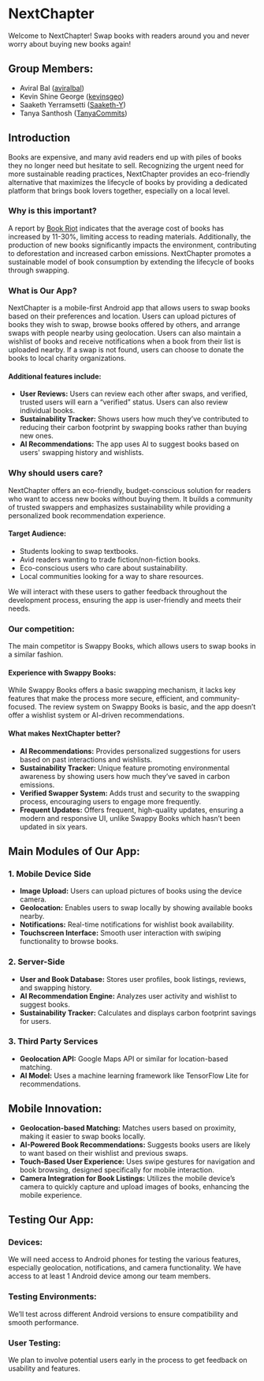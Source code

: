 # NextChapter

Welcome to NextChapter! Swap books with readers around you and never worry about buying new books again!

## Group Members:
- Aviral Bal ([aviralbal](https://github.com/aviralbal))
- Kevin Shine George ([kevinsgeo](https://github.com/kevinsgeo))
- Saaketh Yerramsetti ([Saaketh-Y](https://github.com/Saaketh-Y))
- Tanya Santhosh ([TanyaCommits](https://github.com/TanyaCommits))

## Introduction
Books are expensive, and many avid readers end up with piles of books they no longer need but hesitate to sell. Recognizing the urgent need for more sustainable reading practices, NextChapter provides an eco-friendly alternative that maximizes the lifecycle of books by providing a dedicated platform that brings book lovers together, especially on a local level.

### Why is this important?
A report by [Book Riot](https://bookriot.com/book-price-increase/) indicates that the average cost of books has increased by 11-30%, limiting access to reading materials. Additionally, the production of new books significantly impacts the environment, contributing to deforestation and increased carbon emissions. NextChapter promotes a sustainable model of book consumption by extending the lifecycle of books through swapping.

### What is Our App?
NextChapter is a mobile-first Android app that allows users to swap books based on their preferences and location. Users can upload pictures of books they wish to swap, browse books offered by others, and arrange swaps with people nearby using geolocation. Users can also maintain a wishlist of books and receive notifications when a book from their list is uploaded nearby. If a swap is not found, users can choose to donate the books to local charity organizations.

#### Additional features include:
- **User Reviews:** Users can review each other after swaps, and verified, trusted users will earn a “verified” status. Users can also review individual books.
- **Sustainability Tracker:** Shows users how much they’ve contributed to reducing their carbon footprint by swapping books rather than buying new ones.
- **AI Recommendations:** The app uses AI to suggest books based on users' swapping history and wishlists.

### Why should users care?
NextChapter offers an eco-friendly, budget-conscious solution for readers who want to access new books without buying them. It builds a community of trusted swappers and emphasizes sustainability while providing a personalized book recommendation experience.

#### Target Audience:
- Students looking to swap textbooks.
- Avid readers wanting to trade fiction/non-fiction books.
- Eco-conscious users who care about sustainability.
- Local communities looking for a way to share resources.

We will interact with these users to gather feedback throughout the development process, ensuring the app is user-friendly and meets their needs.

### Our competition:
The main competitor is Swappy Books, which allows users to swap books in a similar fashion.

#### Experience with Swappy Books:
While Swappy Books offers a basic swapping mechanism, it lacks key features that make the process more secure, efficient, and community-focused. The review system on Swappy Books is basic, and the app doesn’t offer a wishlist system or AI-driven recommendations.

#### What makes NextChapter better?
- **AI Recommendations:** Provides personalized suggestions for users based on past interactions and wishlists.
- **Sustainability Tracker:** Unique feature promoting environmental awareness by showing users how much they’ve saved in carbon emissions.
- **Verified Swapper System:** Adds trust and security to the swapping process, encouraging users to engage more frequently.
- **Frequent Updates:** Offers frequent, high-quality updates, ensuring a modern and responsive UI, unlike Swappy Books which hasn’t been updated in six years.

## Main Modules of Our App:
### 1. Mobile Device Side
- **Image Upload:** Users can upload pictures of books using the device camera.
- **Geolocation:** Enables users to swap locally by showing available books nearby.
- **Notifications:** Real-time notifications for wishlist book availability.
- **Touchscreen Interface:** Smooth user interaction with swiping functionality to browse books.

### 2. Server-Side
- **User and Book Database:** Stores user profiles, book listings, reviews, and swapping history.
- **AI Recommendation Engine:** Analyzes user activity and wishlist to suggest books.
- **Sustainability Tracker:** Calculates and displays carbon footprint savings for users.

### 3. Third Party Services
- **Geolocation API:** Google Maps API or similar for location-based matching.
- **AI Model:** Uses a machine learning framework like TensorFlow Lite for recommendations.

## Mobile Innovation:
- **Geolocation-based Matching:** Matches users based on proximity, making it easier to swap books locally.
- **AI-Powered Book Recommendations:** Suggests books users are likely to want based on their wishlist and previous swaps.
- **Touch-Based User Experience:** Uses swipe gestures for navigation and book browsing, designed specifically for mobile interaction.
- **Camera Integration for Book Listings:** Utilizes the mobile device’s camera to quickly capture and upload images of books, enhancing the mobile experience.

## Testing Our App:
### Devices:
We will need access to Android phones for testing the various features, especially geolocation, notifications, and camera functionality. We have access to at least 1 Android device among our team members.

### Testing Environments:
We’ll test across different Android versions to ensure compatibility and smooth performance.

### User Testing:
We plan to involve potential users early in the process to get feedback on usability and features.
